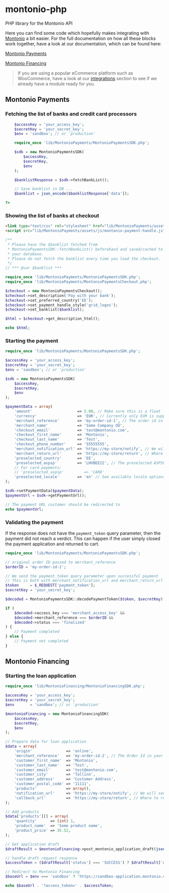 # montonio-php
PHP library for the Montonio API

Here you can find some code which hopefully makes integrating with [Montonio](https://montonio.com) a bit easier. For the full documentation on how all these blocks work together, have a look at our documentation, which can be found here:

[Montonio Payments](https://payments-docs.montonio.com)

[Montonio Financing](https://developer.montonio.com)

> If you are using a popular eCommerce platform such as WooCommerce, have a look at our [integrations](https://montonio.com/integrations) section to see if we already have a module ready for you.

## Montonio Payments

### Fetching the list of banks and credit card processors
```php
    $accessKey = 'your_access_key';
    $secretKey = 'your_secret_key';
    $env = 'sandbox'; // or 'production'

    require_once 'lib/MontonioPayments/MontonioPaymentsSDK.php';

    $sdk = new MontonioPaymentsSDK(
        $accessKey,
        $secretKey,
        $env
    );

    $banklistResponse = $sdk->fetchBankList();

    // Save banklist in DB ... 
    $banklist = json_encode($banklistResponse['data']);

?>
```

### Showing the list of banks at checkout
```html
<link type="text/css" rel="stylesheet" href="lib/MontonioPayments/assets/css/grid_logos.css">
<script src="lib/MontonioPayments/assets/js/montonio-payment-handle.js"></script>
```
```php
/**
 * Please have the $banklist fetched from 
 * MontonioPaymentsSDK::fetchBankList() beforehand and saved/cached to 
 * your database.
 * Please do not fetch the banklist every time you load the checkout.
 */
// *** @var $banklist ***

require_once 'lib/MontonioPayments/MontonioPaymentsSDK.php';
require_once 'lib/MontonioPayments/MontonioPaymentsCheckout.php';

$checkout = new MontonioPaymentsCheckout();
$checkout->set_description('Pay with your bank');
$checkout->set_preferred_country('EE');
$checkout->set_payment_handle_style('grid_logos');
$checkout->set_banklist($banklist);

$html = $checkout->get_description_html();

echo $html;
```

### Starting the payment
```php
require_once 'lib/MontonioPayments/MontonioPaymentsSDK.php';

$accessKey = 'your_access_key';
$secretKey = 'your_secret_key';
$env = 'sandbox'; // or 'production'

$sdk = new MontonioPaymentsSDK(
    $accessKey,
    $secretKey,
    $env
);

$paymentData = array(
    'amount'                    => 5.00, // Make sure this is a float
    'currency'                  => 'EUR', // Currently only EUR is supported
    'merchant_reference'        => 'my-order-id-1', // The order id in your system
    'merchant_name'             => 'Some Company OÜ',
    'checkout_email'            => 'test@montonio.com',
    'checkout_first_name'       => 'Montonio',
    'checkout_last_name'        => 'Test',
    'checkout_phone_number'     => '55555555',
    'merchant_notification_url' => 'https://my-store/notify', // We will send a webhook after the payment is complete
    'merchant_return_url'       => 'https://my-store/return', // Where to redirect the customer to after the payment
    'preselected_country'       => 'EE',
    'preselected_aspsp'         => 'LHVBEE22', // The preselected ASPSP identifier
    // For card payments:
    // 'preselected_aspsp'         => 'CARD'
    'preselected_locale'        => 'en' // See available locale options in the docs
);

$sdk->setPaymentData($paymentData);
$paymentUrl = $sdk->getPaymentUrl();

// The payment URL customer should be redirected to
echo $paymentUrl;
```

### Validating the payment
If the response does not have the ```payment_token``` query parameter, then the payment did not reach a verdict.
This can happen if the user simply closed the payment application and returned to cart.

```php
require_once 'lib/MontonioPayments/MontonioPaymentsSDK.php';

// original order ID passed to merchant_reference
$orderID = 'my-order-id-1';

// We send the payment_token query parameter upon successful payment
// This is both with merchant_notification_url and merchant_return_url
$token     = $_REQUEST['payment_token'];
$secretKey = 'your_secret_key';

$decoded = MontonioPaymentsSDK::decodePaymentToken($token, $secretKey);

if (
    $decoded->access_key === 'merchant_access_key' &&
    $decoded->merchant_reference === $orderID &&
    $decoded->status === 'finalized'
) {
    // Payment completed
} else {
    // Payment not completed
}
```

## Montonio Financing

### Starting the loan application
```php
require_once 'lib/MontonioFinancing/MontonioFinancingSDK.php';

$accessKey = 'your_access_key';
$secretKey = 'your_secret_key';
$env       = 'sandbox'; // or 'production'

$montonioFinancing = new MontonioFinancingSDK(
    $accessKey,
    $secretKey,
    $env
);

// Prepare data for loan application
$data = array(
    'origin'               => 'online',
    'merchant_reference'   => 'my-order-id-2', // The Order Id in your system
    'customer_first_name'  => 'Montonio',
    'customer_last_name'   => 'Test',
    'customer_email'       => 'test@montonio.com',
    'customer_city'        => 'Tallinn',
    'customer_address'     => 'Customer Address',
    'customer_postal_code' => '11111',
    'products'             => array(),
    'notification_url'     => 'https://my-store/notify', // We will send a webhook after the payment is complete
    'callback_url'         => 'https://my-store/return', // Where to redirect the customer to after the payment
);

// Add products
$data['products'][] = array(
    'quantity'      => (int) 1,
    'product_name'  => 'Some product name',
    'product_price' => 35.52,
);

// Get application draft
$draftResult = $montonioFinancing->post_montonio_application_draft(json_encode($data));

// handle draft request response
$accessToken = ($draftResult['status'] === 'SUCCESS') ? $draftResult['data']->access_token : null;

// Redirect to Montonio Financing
$baseUrl = $env === 'sandbox' ? 'https://sandbox-application.montonio.com' : 'https://application.montonio.com';

echo $baseUrl . '?access_token=' . $accessToken;
```
